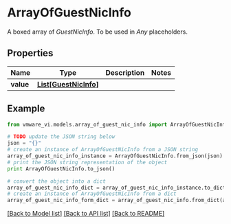 # ArrayOfGuestNicInfo

A boxed array of *GuestNicInfo*. To be used in *Any* placeholders. 

## Properties
Name | Type | Description | Notes
------------ | ------------- | ------------- | -------------
**value** | [**List[GuestNicInfo]**](GuestNicInfo.md) |  | 

## Example

```python
from vmware_vi.models.array_of_guest_nic_info import ArrayOfGuestNicInfo

# TODO update the JSON string below
json = "{}"
# create an instance of ArrayOfGuestNicInfo from a JSON string
array_of_guest_nic_info_instance = ArrayOfGuestNicInfo.from_json(json)
# print the JSON string representation of the object
print ArrayOfGuestNicInfo.to_json()

# convert the object into a dict
array_of_guest_nic_info_dict = array_of_guest_nic_info_instance.to_dict()
# create an instance of ArrayOfGuestNicInfo from a dict
array_of_guest_nic_info_form_dict = array_of_guest_nic_info.from_dict(array_of_guest_nic_info_dict)
```
[[Back to Model list]](../README.md#documentation-for-models) [[Back to API list]](../README.md#documentation-for-api-endpoints) [[Back to README]](../README.md)


